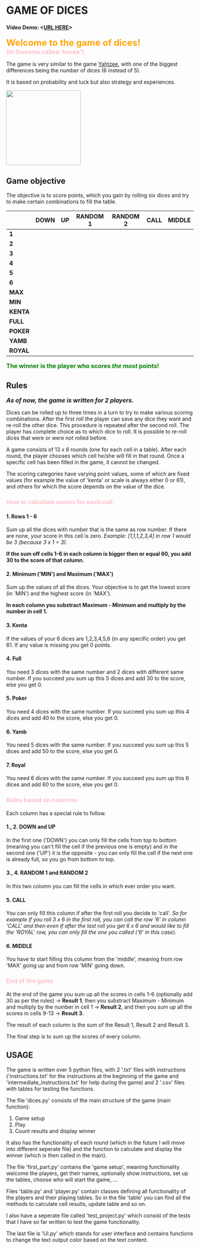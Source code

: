 # GAME OF DICES
#### Video Demo:  <[URL HERE](https://youtu.be/wv0pOOmegw8)>

<span style="color:orange; font-size:24px;">**Welcome to the game of dices!**</span><br><span style="color:pink; font-size:16px;">**(In Slovenia called 'kocke')**</span>

The game is very similar to the game [Yahtzee](https://en.wikipedia.org/wiki/Yahtzee), with one of the biggest differences being the number of dices (6 instead of 5).

It is based on probability and luck but also strategy and experiences.

<!-- ![Dice](https://upload.wikimedia.org/wikipedia/commons/thumb/c/c4/2-Dice-Icon.svg/1200px-2-Dice-Icon.svg.png) -->
<img src="https://upload.wikimedia.org/wikipedia/commons/thumb/c/c4/2-Dice-Icon.svg/1200px-2-Dice-Icon.svg.png" width="200" height="200">

## Game objective
The objective is to score points, which you gain by rolling six dices and try to make certain combinations to fill the table.

|       | DOWN | UP | RANDOM 1 | RANDOM 2 | CALL | MIDDLE |
|-------|------|----|----------|----------|------|--------|
| **1** |      |    |          |          |      |        |
| **2** |      |    |          |          |      |        |
| **3** |      |    |          |          |      |        |
| **4** |      |    |          |          |      |        |
| **5** |      |    |          |          |      |        |
| **6** |      |    |          |          |      |        |
| **MAX**|      |    |          |          |      |        |
| **MIN**|      |    |          |          |      |        |
| **KENTA** |  |    |          |          |      |        |
| **FULL** |   |    |          |          |      |        |
| **POKER** |  |    |          |          |      |        |
| **YAMB** |   |    |          |          |      |        |
| **ROYAL**|  |    |          |          |      |        |


<span style="color:green; font-size:16px;">**The winner is the player who scores _the most_ points!**</span>

## Rules
<span style="color; font-size:16px;">***As of now, the game is written for 2 players.***</span>

Dices can be rolled up to three times in a turn to try to make various scoring combinations.
After the first roll the player can save any dice they want and re-roll the other dice.
This procedure is repeated after the second roll. The player has complete choice as to which dice to roll. It is possible to re-roll dices that were or were not rolled before.

A game consists of 13 x 6 rounds (one for each cell in a table). After each round, the player chooses which cell he/she will fill in that round. Once a specific cell has been filled in the game, it cannot be changed.

The scoring categories have varying point values, some of which are fixed values (for example the value of 'kenta' or scale is always either 0 or 61), and others for which the score depends on the value of the dice.

### <span style="color: pink; font-size:16px;">**How to calculate scores for each cell**</span>
#### 1. Rows 1 - 6
Sum up all the dices with number that is the same as row number. If there are none, your score in this cell is zero. _Example: [1,1,1,2,3,4] in row 1 would be 3 (because 3 x 1 = 3)._

**If the sum off cells 1-6 in each column is bigger then or equal 60, you add 30 to the score of that column.**

#### 2. Minimum ('MIN') and Maximum ('MAX')
Sum up the values of all the dices. Your objective is to get the lowest score (in 'MIN') and the highest score (in 'MAX').

**In each column you substract Maximum - Minimum and multiply by the number in cell 1.**

#### 3. Kenta
If the values of your 6 dices are 1,2,3,4,5,6 (in any specific order) you get 61. If any value is missing you get 0 points.
#### 4. Full
You need 3 dices with the same number and 2 dices with different same number. If you succeed you sum up this 5 dices and add 30 to the score, else you get 0.
#### 5. Poker
You need 4 dices with the same number. If you succeed you sum up this 4 dices and add 40 to the score, else you get 0.
#### 6. Yamb
You need 5 dices with the same number. If you succeed you sum up this 5 dices and add 50 to the score, else you get 0.
#### 7. Royal
You need 6 dices with the same number. If you succeed you sum up this 6 dices and add 60 to the score, else you get 0.

### <span style="color: pink; font-size:16px;">**Rules based on columns**</span>
Each column has a special rule to follow.

#### 1., 2. DOWN and UP
In the first one ('DOWN') you can only fill the cells from top to bottom (meaning you can't fill the cell if the previous one is empty) and in the second one ('UP') it is the opposite - you can only fill the cell if the next one is already full, so you go from bottom to top.

#### 3., 4. RANDOM 1 and RANDOM 2
In this two column you can fill the cells in which ever order you want.

#### 5. CALL
You can only fill this column if after the first roll you decide to 'call'. _So for example if you roll 3 x 6 in the first roll, you can call the row '6' in column 'CALL' and then even if after the last roll you get 6 x 6 and would like to fill the 'ROYAL' row, you can only fill the one you called ('6' in this case)._

#### 6. MIDDLE
You have to start filling this column from the 'middle', meaning from row 'MAX' going up and from row 'MIN' going down.

### <span style="color: pink; font-size:16px;">**End of the game**</span>
At the end of the game you sum up all the scores in cells 1-6 (optionally add 30 as per the rules) -> **Result 1**, then you substract Maximum - Minimum and multiply by the number in cell 1 -> **Result 2**, and then you sum up all the scores in cells 9-13 -> **Result 3**.

The result of each column is the sum of the Result 1, Result 2 and Result 3.

The final step is to sum up the scores of every column.

## USAGE
The game is written over 5 python files, with 2 '.txt' files with instructions ('instructions.txt' for the instructions at the beginning of the game and 'intermediate_instructions.txt' for help during the game) and 2 '.csv' files with tables for testing the functions.

The file 'dices.py' consists of the main structure of the game (main function):
1. Game setup
2. Play
3. Count results and display winner

It also has the functionality of each round (which in the future I will move into different seperate file) and the function to calculate and display the winner (which is then called in the main).

The file 'first_part.py' contains the 'game setup', meaning functionality welcome the players, get their names, optionally show instructions, set up the tables, choose who will start the game, ...

Files 'table.py' and 'player.py' contain classes defining all functionality of the players and their playing tables. So in the file 'table' you can find all the methods to calculate cell results, update table and so on.

I also have a seperate file called 'test_project.py' which consist of the tests that I have so far written to test the game functionality.

The last file is 'UI.py' which stands for user interface and contains functions to change the text output color based on the text content.
